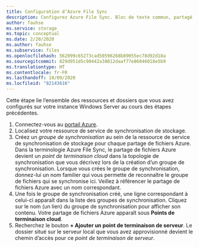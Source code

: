 ```yaml
---
title: Configuration d’Azure File Sync
description: Configurez Azure File Sync. Bloc de texte commun, partagé entre plusieurs documents de migration.
author: fauhse
ms.service: storage
ms.topic: conceptual
ms.date: 2/20/2020
ms.author: fauhse
ms.subservice: files
ms.openlocfilehash: 562099c65273cad50596268b89055ec78d92d18a
ms.sourcegitcommit: 829d951d5c90442a38012daaf77e86046018e5b9
ms.translationtype: HT
ms.contentlocale: fr-FR
ms.lasthandoff: 10/09/2020
ms.locfileid: "82143616"
---
```

Cette étape lie l’ensemble des ressources et dossiers que vous avez configurés sur votre instance Windows Server au cours des étapes précédentes.

1. Connectez-vous au [portail Azure](https://portal.azure.com).
1. Localisez votre ressource de service de synchronisation de stockage.
1. Créez un *groupe de synchronisation* au sein de la ressource de service de synchronisation de stockage pour chaque partage de fichiers Azure. Dans la terminologie Azure File Sync, le partage de fichiers Azure devient un *point de terminaison cloud* dans la topologie de synchronisation que vous décrivez lors de la création d’un groupe de synchronisation. Lorsque vous crées le groupe de synchronisation, donnez-lui un nom familier qui vous permette de reconnaître le groupe de fichiers qui se synchronise ici. Veillez à référencer le partage de fichiers Azure avec un nom correspondant.
1. Une fois le groupe de synchronisation créé, une ligne correspondant à celui-ci apparaît dans la liste des groupes de synchronisation. Cliquez sur le nom (un lien) du groupe de synchronisation pour afficher son contenu. Votre partage de fichiers Azure apparaît sous **Points de terminaison cloud**.
1. Recherchez le bouton **+ Ajouter un point de terminaison de serveur**. Le dossier situé sur le serveur local que vous avez approvisionné devient le chemin d’accès pour ce *point de terminaison de serveur*.
